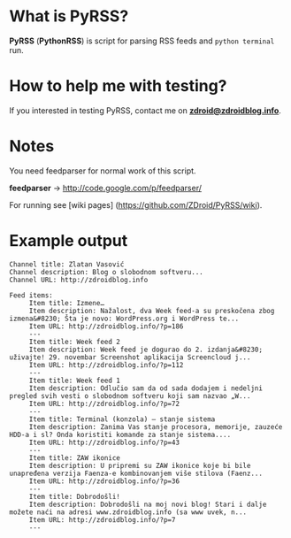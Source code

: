 # What is PyRSS?

**PyRSS** (<b>PythonRSS</b>) is script for parsing RSS feeds and `python terminal` run.

# How to help me with testing?

If you interested in testing PyRSS, contact me on **zdroid@zdroidblog.info**.

# Notes

You need feedparser for normal work of this script.

<b>feedparser</b> → http://code.google.com/p/feedparser/

For running see [wiki pages] (https://github.com/ZDroid/PyRSS/wiki).

# Example output

    Channel title: Zlatan Vasović
    Channel description: Blog o slobodnom softveru...
    Channel URL: http://zdroidblog.info
    
    Feed items:
         Item title: Izmene…
         Item description: Nažalost, dva Week feed-a su preskočena zbog izmena&#8230; Šta je novo: WordPress.org i WordPress te...
         Item URL: http://zdroidblog.info/?p=186
         ---
         Item title: Week feed 2
         Item description: Week feed je dogurao do 2. izdanja&#8230; uživajte! 29. novembar Screenshot aplikacija Screencloud j...
         Item URL: http://zdroidblog.info/?p=112
         ---
         Item title: Week feed 1
         Item description: Odlučio sam da od sada dodajem i nedeljni pregled svih vesti o slobodnom softveru koji sam nazvao „W...
         Item URL: http://zdroidblog.info/?p=72
         ---
         Item title: Terminal (konzola) – stanje sistema
         Item description: Zanima Vas stanje procesora, memorije, zauzeće HDD-a i sl? Onda koristiti komande za stanje sistema....
         Item URL: http://zdroidblog.info/?p=43
         ---
         Item title: ZAW ikonice
         Item description: U pripremi su ZAW ikonice koje bi bile unapređena verzija Faenza-e kombinovanjem više stilova (Faenz...
         Item URL: http://zdroidblog.info/?p=36
         ---
         Item title: Dobrodošli!
         Item description: Dobrodošli na moj novi blog! Stari i dalje možete naći na adresi www.zdroidblog.info (sa www uvek, n...
         Item URL: http://zdroidblog.info/?p=7
         ---
